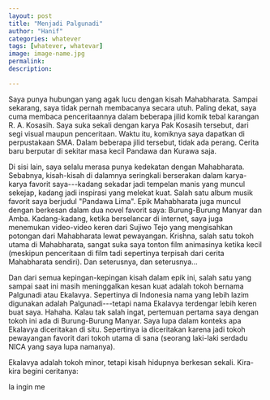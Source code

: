 ```yaml
---
layout: post
title: "Menjadi Palgunadi"
author: "Hanif" 
categories: whatever
tags: [whatever, whatevar]
image: image-name.jpg
permalink: 
description:

---
```


Saya punya hubungan yang agak lucu dengan kisah Mahabharata. Sampai sekarang, saya tidak pernah membacanya secara utuh. Paling dekat, saya cuma membaca penceritaannya dalam beberapa jilid komik tebal karangan R. A. Kosasih. Saya suka sekali dengan karya Pak Kosasih tersebut, dari segi visual maupun penceritaan. Waktu itu, komiknya saya dapatkan di perpustakaan SMA. Dalam beberapa jilid tersebut, tidak ada perang. Cerita baru berputar di sekitar masa kecil Pandawa dan Kurawa saja. 

Di sisi lain, saya selalu merasa punya kedekatan dengan Mahabharata. Sebabnya, kisah-kisah di dalamnya seringkali berserakan dalam karya-karya favorit saya---kadang sekadar jadi tempelan manis yang muncul sekejap, kadang jadi inspirasi yang melekat kuat. Salah satu album musik favorit saya berjudul "Pandawa Lima". Epik Mahabharata juga muncul dengan berkesan dalam dua novel favorit saya: Burung-Burung Manyar dan Amba. Kadang-kadang, ketika berselancar di internet, saya juga menemukan video-video keren dari Sujiwo Tejo yang mengisahkan potongan dari Mahabharata lewat pewayangan. Krishna, salah satu tokoh utama di Mahabharata, sangat suka saya tonton film animasinya ketika kecil (meskipun penceritaan di film tadi sepertinya terpisah dari cerita Mahabharata sendiri). Dan seterusnya, dan seterusnya...

Dan dari semua kepingan-kepingan kisah dalam epik ini, salah satu yang sampai saat ini masih meninggalkan kesan kuat adalah tokoh bernama Palgunadi atau Ekalavya. Sepertinya di Indonesia nama yang lebih lazim digunakan adalah Palgunadi---tetapi nama Ekalavya terdengar lebih keren buat saya. Hahaha. Kalau tak salah ingat, pertemuan pertama saya dengan tokoh ini ada di Burung-Burung Manyar. Saya lupa dalam konteks apa Ekalavya diceritakan di situ. Sepertinya ia diceritakan karena jadi tokoh pewayangan favorit dari tokoh utama di sana (seorang laki-laki serdadu NICA yang saya lupa namanya). 

Ekalavya adalah tokoh minor, tetapi kisah hidupnya berkesan sekali. Kira-kira begini ceritanya: 

Ia ingin me